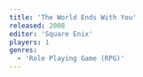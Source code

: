 ```yaml
---
title: 'The World Ends With You'
released: 2008
editor: 'Square Enix'
players: 1
genres:
  - 'Role Playing Game (RPG)'
---
```

